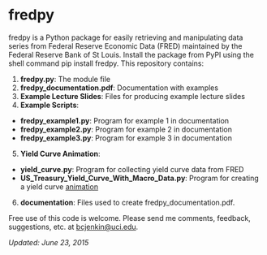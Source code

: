 fredpy
=========

fredpy is a Python package for easily retrieving and manipulating data series from Federal Reserve Economic Data (FRED) maintained by the Federal Reserve Bank of St Louis. Install the package from PyPI using the shell command pip install fredpy. This repository contains:

1. **fredpy.py**: The module file
2. **fredpy_documentation.pdf**: Documentation with examples
3. **Example Lecture Slides**: Files for producing example lecture slides
4. **Example Scripts**:
* **fredpy_example1.py**: Program for example 1 in documentation
* **fredpy_example2.py**: Program for example 2 in documentation
* **fredpy_example3.py**: Program for example 3 in documentation
5. **Yield Curve Animation**:
* **yield_curve.py**: Program for collecting yield curve data from FRED
* **US_Treasury_Yield_Curve_With_Macro_Data.py**: Program for creating a yield curve [animation](http://youtu.be/34bIQGrndao)
6. **documentation**: Files used to create fredpy_documentation.pdf.

Free use of this code is welcome. Please send me comments, feedback, suggestions, etc. at [bcjenkin@uci.edu](mailto:bcjenkin@uci.edu).

_Updated: June 23, 2015_
